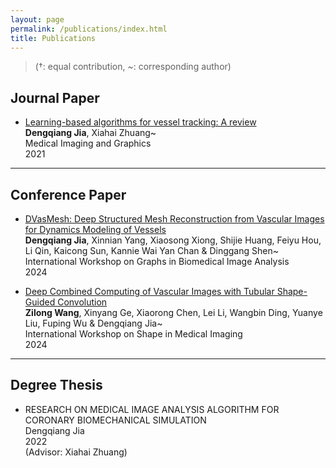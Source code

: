 ```yaml
---
layout: page
permalink: /publications/index.html
title: Publications
---
```


> (†: equal contribution, ~: corresponding author)

## Journal Paper

- [Learning-based algorithms for vessel tracking: A review](https://www.sciencedirect.com/science/article/abs/pii/S089561112030135X)<br>**Dengqiang Jia**, Xiahai Zhuang~<br>Medical Imaging and Graphics<br>2021<br>
  
---

## Conference Paper

- [DVasMesh: Deep Structured Mesh Reconstruction from Vascular Images for Dynamics Modeling of Vessels](https://link.springer.com/chapter/10.1007/978-3-031-83243-7_11)<br>**Dengqiang Jia**,  Xinnian Yang, Xiaosong Xiong, Shijie Huang, Feiyu Hou, Li Qin, Kaicong Sun, Kannie Wai Yan Chan & Dinggang Shen~<br>International Workshop on Graphs in Biomedical Image Analysis<br>2024<br>
  
- [Deep Combined Computing of Vascular Images with Tubular Shape-Guided Convolution](https://link.springer.com/chapter/10.1007/978-3-031-75291-9_4)<br>**Zilong Wang**,  Xinyang Ge, Xiaorong Chen, Lei Li, Wangbin Ding, Yuanye Liu, Fuping Wu & Dengqiang Jia~<br>International Workshop on Shape in Medical Imaging<br>2024<br>
---

## Degree Thesis

- RESEARCH ON MEDICAL IMAGE ANALYSIS ALGORITHM FOR CORONARY BIOMECHANICAL SIMULATION<br>Dengqiang Jia<br>2022<br> (Advisor: Xiahai Zhuang)

  <br>

<br>